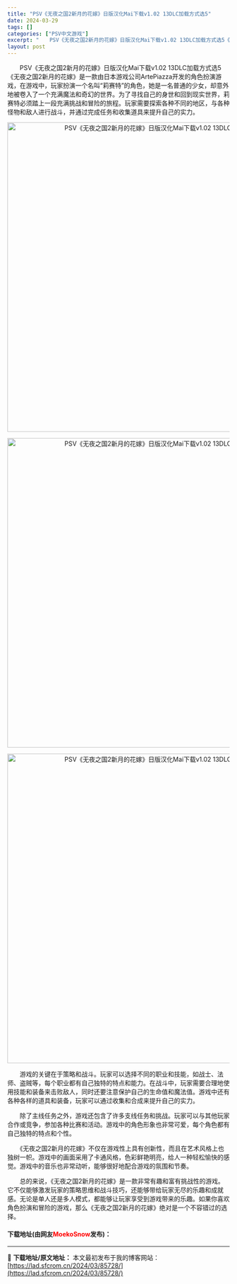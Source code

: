 ```yaml
---
title: "PSV《无夜之国2新月的花嫁》日版汉化Mai下载v1.02 13DLC加载方式选5"
date: 2024-03-29
tags: []
categories: ["PSV中文游戏"]
excerpt: "　　PSV《无夜之国2新月的花嫁》日版汉化Mai下载v1.02 13DLC加载方式选5《无夜之国2新月的花嫁》是一款由日本游戏公司ArtePiazza开发的角色扮演游戏，在游戏中，玩家扮演一个名叫&ldquo;莉赛特&rdquo;的角色，她是一名普通的少女，却意外地被卷入了一个充满魔法和奇幻的世界。&hellip;"
layout: post
---
```


 <p>　　PSV《无夜之国2新月的花嫁》日版汉化Mai下载v1.02 13DLC加载方式选5《无夜之国2新月的花嫁》是一款由日本游戏公司ArtePiazza开发的角色扮演游戏，在游戏中，玩家扮演一个名叫&ldquo;莉赛特&rdquo;的角色，她是一名普通的少女，却意外地被卷入了一个充满魔法和奇幻的世界。为了寻找自己的身世和回到现实世界，莉赛特必须踏上一段充满挑战和冒险的旅程。玩家需要探索各种不同的地区，与各种怪物和敌人进行战斗，并通过完成任务和收集道具来提升自己的实力。</p> <p align="center"><img align="" border="0" src="https://lad.sfcrom.cn/wp-content/uploads/2024/03/20240329_660674d8d0963.webp" width="700" alt="PSV《无夜之国2新月的花嫁》日版汉化Mai下载v1.02 13DLC加载方式选5" /></p> <p align="center"><img align="" border="0" src="https://lad.sfcrom.cn/wp-content/uploads/2024/03/20240329_660674d951cda.webp" width="700" alt="PSV《无夜之国2新月的花嫁》日版汉化Mai下载v1.02 13DLC加载方式选5" /></p> <p align="center"><img align="" border="0" src="https://lad.sfcrom.cn/wp-content/uploads/2024/03/20240329_660674d9ac232.webp" width="700" alt="PSV《无夜之国2新月的花嫁》日版汉化Mai下载v1.02 13DLC加载方式选5" /></p> <p>　　游戏的关键在于策略和战斗。玩家可以选择不同的职业和技能，如战士、法师、盗贼等，每个职业都有自己独特的特点和能力。在战斗中，玩家需要合理地使用技能和装备来击败敌人，同时还要注意保护自己的生命值和魔法值。游戏中还有各种各样的道具和装备，玩家可以通过收集和合成来提升自己的实力。</p> <p>　　除了主线任务之外，游戏还包含了许多支线任务和挑战。玩家可以与其他玩家合作或竞争，参加各种比赛和活动。游戏中的角色形象也非常可爱，每个角色都有自己独特的特点和个性。</p> <p>　　《无夜之国2新月的花嫁》不仅在游戏性上具有创新性，而且在艺术风格上也独树一帜。游戏中的画面采用了卡通风格，色彩鲜艳明亮，给人一种轻松愉快的感觉。游戏中的音乐也非常动听，能够很好地配合游戏的氛围和节奏。</p> <p>　　总的来说，《无夜之国2新月的花嫁》是一款非常有趣和富有挑战性的游戏。它不仅能够激发玩家的策略思维和战斗技巧，还能够带给玩家无尽的乐趣和成就感。无论是单人还是多人模式，都能够让玩家享受到游戏带来的乐趣。如果你喜欢角色扮演和冒险的游戏，那么《无夜之国2新月的花嫁》绝对是一个不容错过的选择。</p> <p><h4>下载地址(由网友<font color="red">MoekoSnow</font>发布)：</h4></p> 

---
📖 **下载地址/原文地址：** 本文最初发布于我的博客网站：[https://lad.sfcrom.cn/2024/03/85728/](https://lad.sfcrom.cn/2024/03/85728/)
